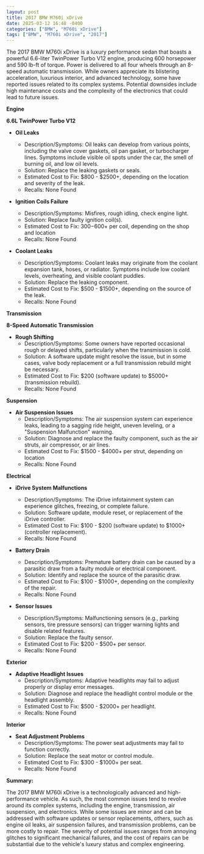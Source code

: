 ```yaml
---
layout: post
title: 2017 BMW M760i xDrive
date: 2025-03-12 16:48 -0400
categories: ["BMW", "M760i xDrive"]
tags: ["BMW", "M760i xDrive", "2017"]
---
```

The 2017 BMW M760i xDrive is a luxury performance sedan that boasts a powerful 6.6-liter TwinPower Turbo V12 engine, producing 600 horsepower and 590 lb-ft of torque. Power is delivered to all four wheels through an 8-speed automatic transmission. While owners appreciate its blistering acceleration, luxurious interior, and advanced technology, some have reported issues related to its complex systems. Potential downsides include high maintenance costs and the complexity of the electronics that could lead to future issues.

**Engine**

**6.6L TwinPower Turbo V12**

*   **Oil Leaks**
    *   Description/Symptoms: Oil leaks can develop from various points, including the valve cover gaskets, oil pan gasket, or turbocharger lines. Symptoms include visible oil spots under the car, the smell of burning oil, and low oil levels.
    *   Solution: Replace the leaking gaskets or seals.
    *   Estimated Cost to Fix: $800 - $2500+, depending on the location and severity of the leak.
    * Recalls: None Found

*   **Ignition Coils Failure**
    *   Description/Symptoms: Misfires, rough idling, check engine light.
    *   Solution: Replace faulty ignition coil(s).
    *   Estimated Cost to Fix: $300-$600+ per coil, depending on the shop and location
    * Recalls: None Found

*   **Coolant Leaks**
    *   Description/Symptoms: Coolant leaks may originate from the coolant expansion tank, hoses, or radiator. Symptoms include low coolant levels, overheating, and visible coolant puddles.
    *   Solution: Replace the leaking component.
    *   Estimated Cost to Fix: $500 - $1500+, depending on the source of the leak.
    * Recalls: None Found

**Transmission**

**8-Speed Automatic Transmission**

*   **Rough Shifting**
    *   Description/Symptoms: Some owners have reported occasional rough or delayed shifts, particularly when the transmission is cold.
    *   Solution: A software update might resolve the issue, but in some cases, valve body replacement or a full transmission rebuild might be necessary.
    *   Estimated Cost to Fix: $200 (software update) to $5000+ (transmission rebuild).
    *   Recalls: None Found

**Suspension**

*   **Air Suspension Issues**
    *   Description/Symptoms: The air suspension system can experience leaks, leading to a sagging ride height, uneven leveling, or a "Suspension Malfunction" warning.
    *   Solution: Diagnose and replace the faulty component, such as the air struts, air compressor, or air lines.
    *   Estimated Cost to Fix: $1500 - $4000+ per strut, depending on location
    *   Recalls: None Found

**Electrical**

*   **iDrive System Malfunctions**
    *   Description/Symptoms: The iDrive infotainment system can experience glitches, freezing, or complete failure.
    *   Solution: Software update, module reset, or replacement of the iDrive controller.
    *   Estimated Cost to Fix: $100 - $200 (software update) to $1000+ (controller replacement).
    *   Recalls: None Found

*   **Battery Drain**
    *   Description/Symptoms: Premature battery drain can be caused by a parasitic draw from a faulty module or electrical component.
    *   Solution: Identify and replace the source of the parasitic draw.
    *   Estimated Cost to Fix: $100 - $1000+, depending on the complexity of the repair.
    *   Recalls: None Found

*   **Sensor Issues**
    *   Description/Symptoms: Malfunctioning sensors (e.g., parking sensors, tire pressure sensors) can trigger warning lights and disable related features.
    *   Solution: Replace the faulty sensor.
    *   Estimated Cost to Fix: $200 - $500+ per sensor.
    *   Recalls: None Found

**Exterior**

*   **Adaptive Headlight Issues**
    *   Description/Symptoms: Adaptive headlights may fail to adjust properly or display error messages.
    *   Solution: Diagnose and replace the headlight control module or the headlight assembly.
    *   Estimated Cost to Fix: $500 - $2000+ per headlight.
    *   Recalls: None Found

**Interior**

*   **Seat Adjustment Problems**
    *   Description/Symptoms: The power seat adjustments may fail to function correctly.
    *   Solution: Replace the seat motor or control module.
    *   Estimated Cost to Fix: $300 - $1000+ per seat.
    *   Recalls: None Found

**Summary:**

The 2017 BMW M760i xDrive is a technologically advanced and high-performance vehicle. As such, the most common issues tend to revolve around its complex systems, including the engine, transmission, air suspension, and electronics. While some issues are minor and can be addressed with software updates or sensor replacements, others, such as engine oil leaks, air suspension failures, and transmission problems, can be more costly to repair. The severity of potential issues ranges from annoying glitches to significant mechanical failures, and the cost of repairs can be substantial due to the vehicle's luxury status and complex engineering.

